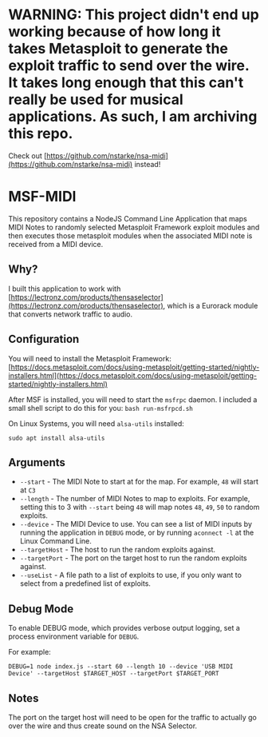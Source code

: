 # WARNING: This project didn't end up working because of how long it takes Metasploit to generate the exploit traffic to send over the wire.  It takes long enough that this can't really be used for musical applications.  As such, I am archiving this repo.

Check out [https://github.com/nstarke/nsa-midi](https://github.com/nstarke/nsa-midi) instead!

# MSF-MIDI
This repository contains a NodeJS Command Line Application that maps MIDI Notes to randomly selected Metasploit Framework exploit modules and then executes those metasploit modules when the associated MIDI note is received from a MIDI device.

## Why?
I built this application to work with [https://lectronz.com/products/thensaselector](https://lectronz.com/products/thensaselector), which is a Eurorack module that converts network traffic to audio.  

## Configuration
You will need to install the Metasploit Framework: [https://docs.metasploit.com/docs/using-metasploit/getting-started/nightly-installers.html](https://docs.metasploit.com/docs/using-metasploit/getting-started/nightly-installers.html)

After MSF is installed, you will need to start the `msfrpc` daemon.  I included a small shell script to do this for you: `bash run-msfrpcd.sh`

On Linux Systems, you will need `alsa-utils` installed:

```
sudo apt install alsa-utils
```

## Arguments
* `--start` - The MIDI Note to start at for the map.  For example, `48` will start at `C3`
* `--length` - The number of MIDI Notes to map to exploits.  For example, setting this to 3 with `--start` being `48` will map notes `48`, `49`, `50` to random exploits.
* `--device` - The MIDI Device to use.  You can see a list of MIDI inputs by running the application in `DEBUG` mode, or by running `aconnect -l` at the Linux Command Line.
* `--targetHost` - The host to run the random exploits against.
* `--targetPort` - The port on the target host to run the random exploits against.
* `--useList` - A file path to a list of exploits to use, if you only want to select from a predefined list of exploits.

## Debug Mode
To enable DEBUG mode, which provides verbose output logging, set a process environment variable for `DEBUG`.

For example:
```
DEBUG=1 node index.js --start 60 --length 10 --device 'USB MIDI Device' --targetHost $TARGET_HOST --targetPort $TARGET_PORT
```

## Notes
The port on the target host will need to be open for the traffic to actually go over the wire and thus create sound on the NSA Selector.

